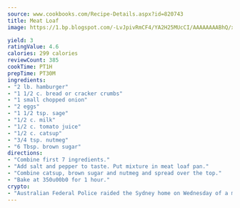 ```yaml
---
source: www.cookbooks.com/Recipe-Details.aspx?id=820743
title: Meat Loaf
image: https://1.bp.blogspot.com/-LvJpivRmCF4/YA2H25MUcCI/AAAAAAAABhQ/xgndXuMf7Zopp5S4RExCblnSp5YGujfSQCLcBGAsYHQ/s320/8.png

yield: 3
ratingValue: 4.6
calories: 299 calories
reviewCount: 385
cookTime: PT1H
prepTime: PT30M
ingredients:
- "2 lb. hamburger"
- "1 1/2 c. bread or cracker crumbs"
- "1 small chopped onion"
- "2 eggs"
- "1 1/2 tsp. sage"
- "1/2 c. milk"
- "1/2 c. tomato juice"
- "1/2 c. catsup"
- "3/4 tsp. nutmeg"
- "6 Tbsp. brown sugar"
directions:
- "Combine first 7 ingredients."
- "Add salt and pepper to taste. Put mixture in meat loaf pan."
- "Combine catsup, brown sugar and nutmeg and spread over the top."
- "Bake at 350u00b0 for 1 hour."
crypto:
- "Australian Federal Police raided the Sydney home on Wednesday of a man named by Wired magazine as the probable creator of cryptocurrency bitcoin, a Reuters witness said."
---
```

